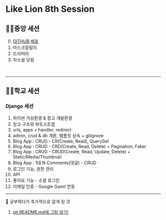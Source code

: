 # Like Lion 8th Session
## 👩‍💻중앙 세션
0. [GITHUB 배포](GitHub_distribution)
1. 마스크알림이
2. 드리머리
3. 자소설 닷컴
<br>

-----------------------------

## 👨‍💻학교 세션
### Django 세션 
1. 파이썬 가상환경 & 장고 개발환경
2. 장고 구조와 부트스트랩
3. urls, apps + handler, redirect
4. admin, crud & db 개론, 템플릿 상속 + gitignore
5. Blog App : CRUD - CR(Create, Read), QuerySet
6. Blog App : CRUD - CRD(Create, Read, Delete) + Pagination, Faker
7. Blog App : CRUD - CRUD(Create, Read, Update, Delete) + Static/Media/Thumbnail
8. Blog App : 1대 N Comments(댓글) - CRUD
9. 로그인 기능, 권한 관리
10. API
11. 좋아요 기능 - 소셜 로그인
12. 이메일 인증 - Google Gamil 연동

----------------------------------------
🤭 공부하다가 추가적으로 알게 된 것
1. [git README.md에 그림 넣기!](ADD/Assert_img.md)
